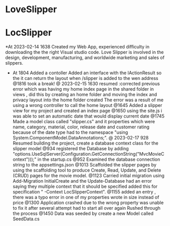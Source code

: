 # LoveSlipper
# LocSlipper
*At 2023-02-14 1638 Created my Web App, experienced difficulty in downloading the 
the right Visual studio code.
Love Slipper  is involved in the design, development, manufacturing, and worldwide marketing and sales of slippers.
* At 1804 Added a contoller Added an interface with the IActionResult so the it can return the layout when /slipper is added to the wen address 
@1816 took a break!
@ 2023-02-15 1630 resumed :corrected previous error which was having my home index page in the shared folder in views , did this by creating an home folder
and moving the index and privacy layout into the home folder created
The error was a result of me using a wrong controller to call the home layout
@1645 Added a slipper view for my project and created an index page
@1650 using the site.js i was able to set an automatic date that would display current date 
@1745 Made a model class called "slipper.cs" and it properties which were name, category, material, color, release date and customer rating
because of the date type had to the namespace "using System.ComponentModel.DataAnnotations;".
@ 2023-02-17 928 Resumed building the project, create a database context class for the slipper model
@934 registered the Database by adding "options.UseSqlServer(Configuration.GetConnectionString("MvcMovieContext")));" in the startup.cs 
@952 Examined the database connection string to the appsettings.json 
@1013 Scaffolded the slipper pages by using the scaffolding tool to produce Create, Read, Update, and Delete (CRUD) pages for the movie model.
@1123 Carried initial migration using Add-Migration InitialCreate and the Update-Database had an error saying they multiple context that it should be specified 
added this for specification " -Context LocSlipperContext".
@1155 added an entry , there was a typo error in one of my properties wrote in size instead of price 
@1300 Application crashed due to the wrong property was unable to fix it after several attempt had to start all over again
Rushed through the process
@1450 Data was seeded by create a new Model called SeedData.cs
